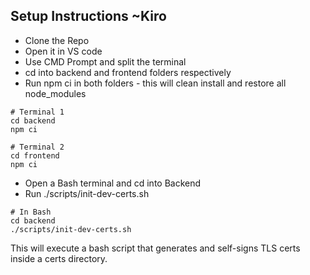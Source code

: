 ## Setup Instructions ~Kiro
- Clone the Repo
- Open it in VS code
- Use CMD Prompt and split the terminal
- cd into backend and frontend folders respectively
- Run npm ci in both folders - this will clean install and restore all node_modules
```
# Terminal 1
cd backend
npm ci

# Terminal 2
cd frontend
npm ci
```

- Open a Bash terminal and cd into Backend
- Run ./scripts/init-dev-certs.sh
```
# In Bash
cd backend
./scripts/init-dev-certs.sh
```
This will execute a bash script that generates and self-signs TLS certs inside a certs directory.
